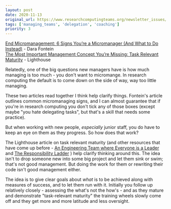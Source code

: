 ```yaml
---
layout: post
date: 2020-11-13
original_url: https://www.researchcomputingteams.org/newsletter_issues/0050
tags: ['managing_teams', 'delegation', 'coaching']
priority: 3
---
```


<!-- markdownlint-disable MD033 -->
<!-- markdownlint-disable MD041 -->
<!-- markdownlint-disable MD049 -->

[End Micromanagement: 6 Signs You’re a Micromanager (And What to Do Instead)](https://unito.io/blog/micromanagement-signs/) - Dara Fontein <br/>
[The Most Important Management Concept You’re Missing: Task Relevant Maturity](https://getlighthouse.com/blog/management-concept/) - Lighthouse

Relatedly, one of the big questions new managers have is how much managing is too much - you don't want to micromange. In research computing the default is to come down on the side of way, way too little managing.

These two articles read together I think help clarify things. Fontein's article outlines common micromanaging signs, and I can almost guarantee that if you're in research computing you don't tick any of those boxes (except maybe "you hate delegating tasks", but that's a skill that needs some practice).

But when working with new people, *especially* junior staff, you do have to keep an eye on them as they progress. So how does that work?

The Lighthouse article on task relevant maturity (and other resources that have come up before - [An Engineering Team where Everyone is a Leader](https://blog.pragmaticengineer.com/a-team-where-everyone-is-a-leader/) and [The Responsibility Ladder](https://www.manager-tools.com/2017/02/teaching-decision-making-responsibility-ladder-part-1) ) help clarify thinking around this. The idea isn't to drop someone new into some big project and let them sink or swim; that's not good management. But doing the work for them or rewriting their code isn't good management either.

The idea is to give clear goals about *what* is to be achieved along with measures of success, and to let them run with it. Initially you follow up relatively closely - assessing the what's not the how's - and as they mature and demonstrate "task-relevant maturity" the training wheels slowly come off and they get more and more latitude and less oversight.